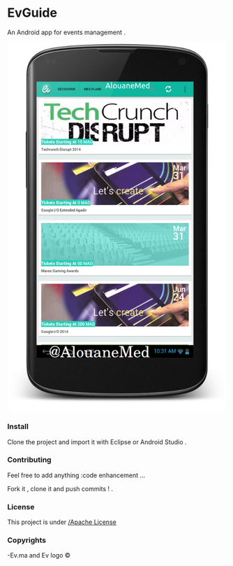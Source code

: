 EvGuide
=======

An Android app for events management .

![EvGuide by AlouaneMed ](ev.png)
 

### Install


Clone the project and import it with Eclipse or Android Studio .


### Contributing

Feel free to add anything :code enhancement ...

Fork it , clone it and push commits ! .


### License

This project is under  [/Apache License](https://github.com/AlouaneMed/EvGuide/blob/master/LICENSE)



### Copyrights


-Ev.ma and Ev logo © 
